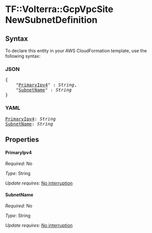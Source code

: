 # TF::Volterra::GcpVpcSite NewSubnetDefinition

## Syntax

To declare this entity in your AWS CloudFormation template, use the following syntax:

### JSON

<pre>
{
    "<a href="#primaryipv4" title="PrimaryIpv4">PrimaryIpv4</a>" : <i>String</i>,
    "<a href="#subnetname" title="SubnetName">SubnetName</a>" : <i>String</i>
}
</pre>

### YAML

<pre>
<a href="#primaryipv4" title="PrimaryIpv4">PrimaryIpv4</a>: <i>String</i>
<a href="#subnetname" title="SubnetName">SubnetName</a>: <i>String</i>
</pre>

## Properties

#### PrimaryIpv4

_Required_: No

_Type_: String

_Update requires_: [No interruption](https://docs.aws.amazon.com/AWSCloudFormation/latest/UserGuide/using-cfn-updating-stacks-update-behaviors.html#update-no-interrupt)

#### SubnetName

_Required_: No

_Type_: String

_Update requires_: [No interruption](https://docs.aws.amazon.com/AWSCloudFormation/latest/UserGuide/using-cfn-updating-stacks-update-behaviors.html#update-no-interrupt)


